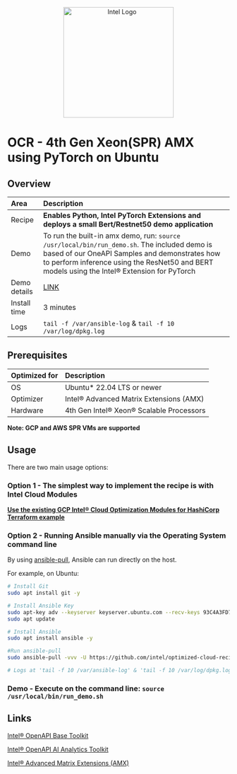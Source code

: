 <p align="center">
  <img src="https://github.com/intel/optimized-cloud-recipes/blob/main/images/logo-classicblue-800px.png?raw=true" alt="Intel Logo" width="250"/>
</p>

# OCR - 4th Gen Xeon(SPR) AMX using PyTorch on Ubuntu

## Overview

| Area                  | Description
|:---                   |:---
| Recipe   | **Enables Python, Intel PyTorch Extensions and deploys a small Bert/Restnet50 demo application**
Demo | To run the built-in amx demo, run: `source /usr/local/bin/run_demo.sh`. The included demo is based of our OneAPI Samples and  demonstrates how to perform inference using the ResNet50 and BERT models using the Intel® Extension for PyTorch
Demo details |  [LINK](https://github.com/oneapi-src/oneAPI-samples/blob/master/AI-and-Analytics/Features-and-Functionality/IntelPyTorch_InferenceOptimizations_AMX_BF16_INT8/README.md)
| Install time      | 3 minutes
| Logs | `tail -f /var/ansible-log` & `tail -f 10 /var/log/dpkg.log`

## Prerequisites

| Optimized for | Description                              |
| :------------ | :--------------------------------------- |
| OS            | Ubuntu* 22.04 LTS or newer               |
| Optimizer     | Intel® Advanced Matrix Extensions (AMX)  |
| Hardware      | 4th Gen Intel® Xeon® Scalable Processors |

**Note: GCP and AWS SPR VMs are supported**

## Usage

There are two main usage options:

### Option 1 - The simplest way to implement the recipe is with Intel Cloud Modules

[**Use the existing GCP Intel® Cloud Optimization Modules for HashiCorp Terraform example**](https://github.com/intel/terraform-intel-gcp-vm/tree/main/examples/gcp-linux-with-aikit)


### Option 2 - Running Ansible manually via the Operating System command line

By using [ansible-pull](https://docs.ansible.com/ansible/latest/cli/ansible-pull.html), Ansible can run directly on the host.

For example, on Ubuntu:

```bash
# Install Git 
sudo apt install git -y

# Install Ansible Key
sudo apt-key adv --keyserver keyserver.ubuntu.com --recv-keys 93C4A3FD7BB9C367
sudo apt update

# Install Ansible
sudo apt install ansible -y

#Run ansible-pull
sudo ansible-pull -vvv -U https://github.com/intel/optimized-cloud-recipes.git recipes/ai-pytorch-amx-ubuntu/recipe.yml

# Logs at 'tail -f 10 /var/ansible-log' & 'tail -f 10 /var/log/dpkg.log'
```

### Demo - Execute on the command line: `source /usr/local/bin/run_demo.sh`

## Links

[Intel® OpenAPI Base Toolkit](https://www.intel.com/content/www/us/en/developer/tools/oneapi/base-toolkit.html#gs.3tswe8)

[Intel® OpenAPI AI Analytics Toolkit](https://www.intel.com/content/www/us/en/developer/tools/oneapi/ai-analytics-toolkit.html#gs.3tsgs4)

[Intel® Advanced Matrix Extensions (AMX)](https://www.intel.com/content/www/us/en/products/docs/accelerator-engines/advanced-matrix-extensions/overview.html)
